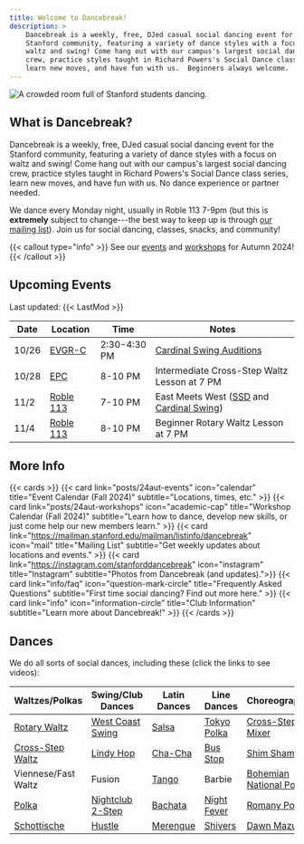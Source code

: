 ```yaml
---
title: Welcome to Dancebreak!
description: >
    Dancebreak is a weekly, free, DJed casual social dancing event for the
    Stanford community, featuring a variety of dance styles with a focus on
    waltz and swing! Come hang out with our campus's largest social dancing
    crew, practice styles taught in Richard Powers's Social Dance class series,
    learn new moves, and have fun with us.  Beginners always welcome.
---
```

![A crowded room full of Stanford students dancing.](images/banner.jpg)

## What is Dancebreak?

Dancebreak is a weekly, free, DJed casual social dancing event for the Stanford
community, featuring a variety of dance styles with a focus on waltz and swing!
Come hang out with our campus's largest social dancing crew, practice styles
taught in Richard Powers's Social Dance class series, learn new moves, and have
fun with us.  No dance experience or partner needed.

We dance every Monday night, usually in Roble 113 7-9pm (but this is
**extremely** subject to change---the best way to keep up is through [our
mailing list][mail]).  Join us for social dancing, classes, snacks, and
community!

{{< callout type="info" >}}
See our [events](posts/24aut-events) and [workshops](posts/24aut-workshops)
for Autumn 2024!
{{< /callout >}}

## Upcoming Events

Last updated: {{< LastMod >}}

| Date  | Location            | Time          | Notes                                                           |
|-------|---------------------|---------------|-----------------------------------------------------------------|
| 10/26 | [EVGR-C][evgr]      | 2:30-4:30 PM  | [Cardinal Swing Auditions](https://forms.gle/tZ11Qi6BKgqB6EUm7) |
| 10/28 | [EPC][epc]          | 8-10 PM       | Intermediate Cross-Step Waltz Lesson at 7 PM                    |
| 11/2  | [Roble 113][roble]  | 7-10 PM       | East Meets West ([SSD][ssd] and [Cardinal Swing][wcs])          |
| 11/4  | [Roble 113][roble]  | 8-10 PM       | Beginner Rotary Waltz Lesson at 7 PM                            |
<!--
| 11/8  | [Roble 113][roble ] | 8:30 PM-12 AM | Fall Ball (Richard Powers)                                      |
| 11/11 | [Roble 113][roble]  | 8-10 PM       | Beginner Polonaise Lesson at 7 PM                               |
-->

## More Info

{{< cards >}}
{{< card link="posts/24aut-events" icon="calendar" title="Event Calendar (Fall 2024)" subtitle="Locations, times, etc." >}}
{{< card link="posts/24aut-workshops" icon="academic-cap" title="Workshop Calendar (Fall 2024)" subtitle="Learn how to dance, develop new skills, or just come help our new members learn." >}}
{{< card link="https://mailman.stanford.edu/mailman/listinfo/dancebreak" icon="mail" title="Mailing List" subtitle="Get weekly updates about locations and events." >}}
{{< card link="https://instagram.com/stanforddancebreak" icon="instagram" title="Instagram" subtitle="Photos from Dancebreak (and updates).">}}
{{< card link="info/faq" icon="question-mark-circle" title="Frequently Asked Questions" subtitle="First time social dancing? Find out more here." >}}
{{< card link="info" icon="information-circle" title="Club Information" subtitle="Learn more about Dancebreak!" >}}
{{< /cards >}}

## Dances

We do all sorts of social dances, including these (click the links to see
videos):

| Waltzes/Polkas             | Swing/Club Dances        | Latin Dances         | Line Dances                | Choreographies                  |
|----------------------------|--------------------------|----------------------|----------------------------|---------------------------------|
| [Rotary Waltz][rotary]     | [West Coast Swing][wcs]  | [Salsa][salsa]       | [Tokyo Polka][tokyo]       | [Cross-Step Mixer][xstep-mixer] |
| [Cross-Step Waltz][xstep]  | [Lindy Hop][lindy]       | [Cha-Cha][salsa]     | [Bus Stop][bus-stop]       | [Shim Sham][shim-sham]          |
| Viennese/Fast Waltz        | Fusion                   | [Tango][tango]       | Barbie                     | [Bohemian National Polka][bnp]  |
| [Polka][polka]             | [Nightclub 2-Step][nc2s] | [Bachata][bachata]   | [Night Fever][night-fever] | [Romany Polka][romany]          |
| [Schottische][schottische] | [Hustle][hustle]         | [Merengue][merengue] | [Shivers][shivers]         | [Dawn Mazurka][dawn]            |

[mail]: https://mailman.stanford.edu/mailman/listinfo/dancebreak
[ig]: https://instagram.com/stanforddancebreak

[xstep]: https://www.youtube.com/watch?v=Ny5_YnS-lKQ
[bnp]: https://www.youtube.com/watch?v=ArCZCOpi8SA
[xstep-mixer]: https://www.youtube.com/watch?v=CP5rGp2dVZ8
[romany]: https://www.youtube.com/watch?v=692a8HK2L5I
[bus-stop]: https://www.youtube.com/watch?v=_S9fb02Vi-c
[shim-sham]: https://www.youtube.com/watch?v=bjfM4Wrj9UI
[tokyo]: https://www.youtube.com/watch?v=RauuFItGbeM
[dawn]: https://www.youtube.com/watch?v=SZcli1o3Nfc

[rotary]: https://www.libraryofdance.org/dances/waltz
<!-- [xstep]: https://www.libraryofdance.org/dances/cross-step-waltz -->
[polka]: https://www.libraryofdance.org/dances/polka
[schottische]: https://www.libraryofdance.org/dances/schottische

[wcs]: https://www.libraryofdance.org/dances/west-coast-swing
[lindy]: https://www.libraryofdance.org/dances/lindy-hop
<!-- [fusion]: https://www.libraryofdance.org/dances/blues -->
[nc2s]: https://www.libraryofdance.org/dances/club-two-step
[hustle]: https://www.libraryofdance.org/dances/hustle

[salsa]: https://www.libraryofdance.org/dances/salsa
[tango]: https://www.libraryofdance.org/dances/social-tango
[bachata]: https://www.libraryofdance.org/dances/bachata
[merengue]: https://www.libraryofdance.org/dances/merengue

[shivers]: https://www.youtube.com/watch?v=1WdGuYeV-Cc
[night-fever]: https://www.youtube.com/watch?v=FWpSbEbmdJs

[epc]: /info/locations/#elliott-program-center
[roble]: /info/locations/#roble-gym
[gcc]: /info/locations/#graduate-community-center
[evgr]: /info/locations/#escondido-village-graduate-residences
[ssd]: https://swing.stanford.edu
[wcs]: https://www.facebook.com/cardinalswing/
